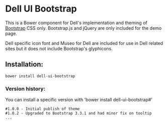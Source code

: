 # Dell UI Bootstrap

This is a Bower component for Dell's implementation and theming of [Bootstrap](http://getbootstrap.com/) CSS only. 
Bootstrap.js and jQuery are only included for the demo page.

Dell specific icon font and Museo for Dell are included for use in Dell related sites but it does not include Bootstrap's glyphicons.

## Installation:

`bower install dell-ui-bootstrap`

### Version history:
You can install a specific version with 'bower install dell-ui-bootstrap#<version>'
```
#1.0.0 - Initial publish of theme
#1.0.2 - Upgraded to Bootstrap 3.3.1 and had minor fix on tooltip
...
```
